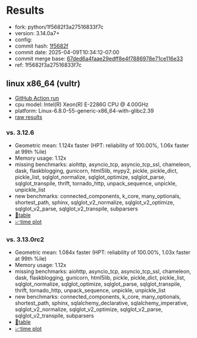 # Results

- fork: python/1f5682f3a27516833f7c
- version: 3.14.0a7+
- config: 
- commit hash: [1f5682f](https://github.com/python/cpython/commit/1f5682f)
- commit date: 2025-04-09T10:34:12-07:00
- commit merge base: [67ded6a4faae29edff8e4f7886978e71ce116e33](https://github.com/python/cpython/commit/67ded6a4faae29edff8e4f7886978e71ce116e33)
- ref: 1f5682f3a27516833f7c

## linux x86_64 (vultr)

- [GitHub Action run](https://github.com/facebookexperimental/free-threading-benchmarking/actions/runs/14363652904)
- cpu model: Intel(R) Xeon(R) E-2286G CPU @ 4.00GHz
- platform: Linux-6.8.0-55-generic-x86_64-with-glibc2.39
- [raw results](bm-20250409-vultr-x86_64-python-1f5682f3a27516833f7c-3.14.0a7%2B-1f5682f.json)

### vs. 3.12.6

- Geometric mean: 1.124x faster (HPT: reliability of 100.00%, 1.06x faster at 99th %ile)
- Memory usage: 1.12x
- missing benchmarks: aiohttp, asyncio_tcp, asyncio_tcp_ssl, chameleon, dask, flaskblogging, gunicorn, html5lib, mypy2, pickle, pickle_dict, pickle_list, sqlglot_normalize, sqlglot_optimize, sqlglot_parse, sqlglot_transpile, thrift, tornado_http, unpack_sequence, unpickle, unpickle_list
- new benchmarks: connected_components, k_core, many_optionals, shortest_path, sphinx, sqlglot_v2_normalize, sqlglot_v2_optimize, sqlglot_v2_parse, sqlglot_v2_transpile, subparsers
- [📄table](bm-20250409-vultr-x86_64-python-1f5682f3a27516833f7c-3.14.0a7%2B-1f5682f-vs-3.12.6.md)
- [📈time plot](bm-20250409-vultr-x86_64-python-1f5682f3a27516833f7c-3.14.0a7%2B-1f5682f-vs-3.12.6.svg)

### vs. 3.13.0rc2

- Geometric mean: 1.084x faster (HPT: reliability of 100.00%, 1.03x faster at 99th %ile)
- Memory usage: 1.12x
- missing benchmarks: aiohttp, asyncio_tcp, asyncio_tcp_ssl, chameleon, dask, flaskblogging, gunicorn, html5lib, pickle, pickle_dict, pickle_list, sqlglot_normalize, sqlglot_optimize, sqlglot_parse, sqlglot_transpile, thrift, tornado_http, unpack_sequence, unpickle, unpickle_list
- new benchmarks: connected_components, k_core, many_optionals, shortest_path, sphinx, sqlalchemy_declarative, sqlalchemy_imperative, sqlglot_v2_normalize, sqlglot_v2_optimize, sqlglot_v2_parse, sqlglot_v2_transpile, subparsers
- [📄table](bm-20250409-vultr-x86_64-python-1f5682f3a27516833f7c-3.14.0a7%2B-1f5682f-vs-3.13.0rc2.md)
- [📈time plot](bm-20250409-vultr-x86_64-python-1f5682f3a27516833f7c-3.14.0a7%2B-1f5682f-vs-3.13.0rc2.svg)

